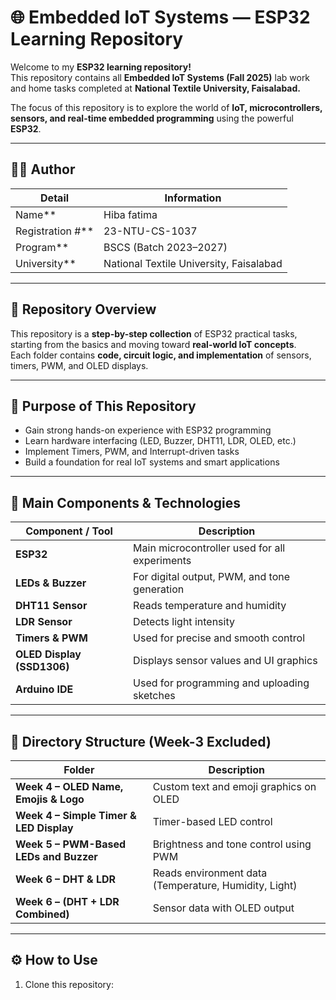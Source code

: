 # 🌐 Embedded IoT Systems — ESP32 Learning Repository

Welcome to my **ESP32 learning repository!**  
This repository contains all **Embedded IoT Systems (Fall 2025)** lab work and home tasks completed at **National Textile University, Faisalabad.**

The focus of this repository is to explore the world of **IoT, microcontrollers, sensors, and real-time embedded programming** using the powerful **ESP32**.

---

## 👩‍💻 Author

| Detail | Information |
|--------|--------------|
| Name** |Hiba fatima |
| Registration #** | 23-NTU-CS-1037 |
| Program** | BSCS (Batch 2023–2027) |
| University** | National Textile University, Faisalabad |

---

## 📘 Repository Overview

This repository is a **step-by-step collection** of ESP32 practical tasks, starting from the basics and moving toward **real-world IoT concepts**.  
Each folder contains **code, circuit logic, and implementation** of sensors, timers, PWM, and OLED displays.

---

## 🎯 Purpose of This Repository

- Gain strong hands-on experience with ESP32 programming  
- Learn hardware interfacing (LED, Buzzer, DHT11, LDR, OLED, etc.)  
- Implement Timers, PWM, and Interrupt-driven tasks  
- Build a foundation for real IoT systems and smart applications  

---

## 🧰 Main Components & Technologies

| Component / Tool | Description |
|------------------|-------------|
| **ESP32** | Main microcontroller used for all experiments |
| **LEDs & Buzzer** | For digital output, PWM, and tone generation |
| **DHT11 Sensor** | Reads temperature and humidity |
| **LDR Sensor** | Detects light intensity |
| **Timers & PWM** | Used for precise and smooth control |
| **OLED Display (SSD1306)** | Displays sensor values and UI graphics |
| **Arduino IDE** | Used for programming and uploading sketches |

---

## 📂 Directory Structure (Week-3 Excluded)

| Folder | Description |
|--------|--------------|
| **Week 4 – OLED Name, Emojis & Logo** | Custom text and emoji graphics on OLED |
| **Week 4 – Simple Timer & LED Display** | Timer-based LED control |
| **Week 5 – PWM-Based LEDs and Buzzer** | Brightness and tone control using PWM |
| **Week 6 – DHT & LDR** | Reads environment data (Temperature, Humidity, Light) |
| **Week 6 –  (DHT + LDR Combined)** | Sensor data with OLED output |

---

## ⚙️ How to Use

1. Clone this repository:  
   ```bash
   
